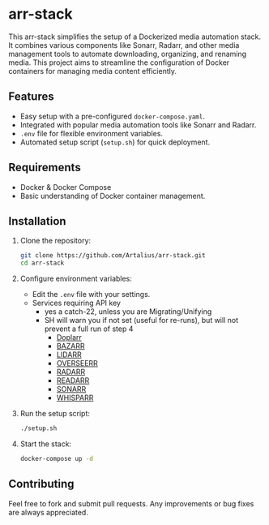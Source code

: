 # arr-stack

This arr-stack simplifies the setup of a Dockerized media automation stack. It combines various components like Sonarr, Radarr, and other media management tools to automate downloading, organizing, and renaming media. This project aims to streamline the configuration of Docker containers for managing media content efficiently.

## Features
- Easy setup with a pre-configured `docker-compose.yaml`.
- Integrated with popular media automation tools like Sonarr and Radarr.
- `.env` file for flexible environment variables.
- Automated setup script (`setup.sh`) for quick deployment.

## Requirements
- Docker & Docker Compose
- Basic understanding of Docker container management.

## Installation

1. Clone the repository:
   ```bash
   git clone https://github.com/Artalius/arr-stack.git
   cd arr-stack
   ```

2. Configure environment variables:
   - Edit the `.env` file with your settings.
   - Services requiring API key 
     - yes a catch-22, unless you are Migrating/Unifying
     - SH will warn you if not set (useful for re-runs), but will not prevent a full run of step 4
       - [Doplarr](https://github.com/kiranshila/Doplarr)
       - [BAZARR](https://github.com/morpheus65535/bazarr)
       - [LIDARR](https://github.com/lidarr/Lidarr)
       - [OVERSEERR](https://github.com/sct/Overseerr)
       - [RADARR](https://github.com/Radarr/Radarr)
       - [READARR](https://github.com/Readarr/Readarr)
       - [SONARR](https://github.com/Sonarr/Sonarr)
       - [WHISPARR](https://github.com/Whisparr/Whisparr)

3. Run the setup script:
   ```bash
   ./setup.sh
   ```

4. Start the stack:
   ```bash
   docker-compose up -d
   ```

## Contributing

Feel free to fork and submit pull requests. Any improvements or bug fixes are always appreciated.
